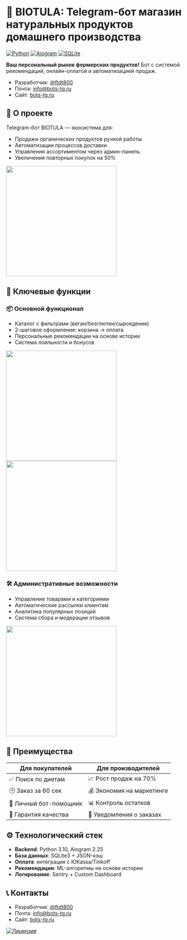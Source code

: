 # 🌿 BIOTULA: Telegram-бот магазин натуральных продуктов домашнего производства

[![Python](https://img.shields.io/badge/Python-3.9%2B-blue?logo=python)](https://python.org)
[![Aiogram](https://img.shields.io/badge/Aiogram-2.x-green?logo=telegram)](https://docs.aiogram.dev/)
[![SQLite](https://img.shields.io/badge/SQLite-3%2B-lightgrey?logo=sqlite)](https://sqlite.org)

**Ваш персональный рынок фермерских продуктов!** Бот с системой рекомендаций, онлайн-оплатой и автоматизацией продаж.
- Разработчик: [@ftdt800](https://t.me/ftdt800)
- Почта: info@bots-tg.ru
- Сайт: [bots-tg.ru](https://bots-tg.ru)

## 🌱 О проекте
Telegram-бот BIOTULA — экосистема для:
- Продажи органических продуктов ручной работы
- Автоматизации процессов доставки
- Управления ассортиментом через админ-панель
- Увеличения повторных покупок на 50%

<img src="https://github.com/user-attachments/assets/пример_1" width="300" />

## 🚀 Ключевые функции
### 📦 Основной функционал
- Каталог с фильтрами (веган/безглютен/сыроедение)
- 2-шаговое оформление: корзина → оплата
- Персональные рекомендации на основе истории
- Система лояльности и бонусов

<img src="https://github.com/user-attachments/assets/81cb6b09-57bd-400d-928b-2dfe0a7f2651" width="300" />
<img src="https://github.com/user-attachments/assets/c7b0e187-dfa0-453d-ab58-75455cf8d5d1" width="300" />

### 🛠 Административные возможности
- Управление товарами и категориями
- Автоматические рассылки клиентам
- Аналитика популярных позиций
- Система сбора и модерации отзывов

<img src="https://github.com/user-attachments/assets/0d6db545-ccc8-485b-972e-706603dfff70" width="300" />

## 🌟 Преимущества
| Для покупателей | Для производителей |
|-----------------|---------------------|
| ✅ Поиск по диетам | 📈 Рост продаж на 70% |
| 🕑 Заказ за 60 сек | 💰 Экономия на маркетинге |
| 📲 Личный бот-помощник | 📊 Контроль остатков |
| 🌱 Гарантия качества | 🔔 Уведомления о заказах |

## ⚙️ Технологический стек
- **Backend**: Python 3.10, Aiogram 2.25
- **База данных**: SQLite3 + JSON-кэш
- **Оплата**: интеграция с ЮKassa/Tinkoff
- **Рекомендации**: ML-алгоритмы на основе истории
- **Логирование**: Sentry + Custom Dashboard

## 📞 Контакты
- Разработчик: [@ftdt800](https://t.me/ftdt800)
- Почта: info@bots-tg.ru
- Сайт: [bots-tg.ru](https://bots-tg.ru)

[![Лицензия](https://img.shields.io/badge/License-MIT-green.svg)](LICENSE)

